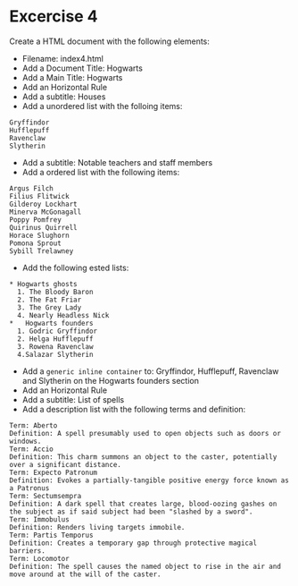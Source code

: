 # Excercise 4

Create a HTML document with the following elements:

* Filename: index4.html
* Add a Document Title: Hogwarts 
* Add a Main Title: Hogwarts
* Add an Horizontal Rule
* Add a subtitle: Houses
* Add a unordered list with the folloing items:
```
Gryffindor
Hufflepuff
Ravenclaw
Slytherin
```
* Add a subtitle: Notable teachers and staff members
* Add a ordered list with the following items:
```
Argus Filch
Filius Flitwick
Gilderoy Lockhart
Minerva McGonagall
Poppy Pomfrey
Quirinus Quirrell
Horace Slughorn
Pomona Sprout
Sybill Trelawney
```
* Add the following ested lists:
```
* Hogwarts ghosts
  1. The Bloody Baron
  2. The Fat Friar
  3. The Grey Lady
  4. Nearly Headless Nick
*	Hogwarts founders
  1. Godric Gryffindor
  2. Helga Hufflepuff
  3. Rowena Ravenclaw
  4.Salazar Slytherin
```
* Add a `generic inline container` to: Gryffindor, Hufflepuff, Ravenclaw and Slytherin on the Hogwarts founders section
* Add an Horizontal Rule
* Add a subtitle: List of spells
* Add a description list with the following terms and definition:
```
Term: Aberto
Definition: A spell presumably used to open objects such as doors or windows.
Term: Accio
Definition: This charm summons an object to the caster, potentially over a significant distance.
Term: Expecto Patronum
Definition: Evokes a partially-tangible positive energy force known as a Patronus
Term: Sectumsempra
Definition: A dark spell that creates large, blood-oozing gashes on the subject as if said subject had been "slashed by a sword".
Term: Immobulus
Definition: Renders living targets immobile.
Term: Partis Temporus
Definition: Creates a temporary gap through protective magical barriers.
Term: Locomotor 
Definition: The spell causes the named object to rise in the air and move around at the will of the caster.
``` 